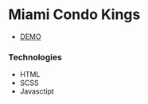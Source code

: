 # Miami Condo Kings

- [DEMO](https://linetstg.github.io/layout_miami/)


### Technologies
* HTML
* SCSS
* Javasctipt